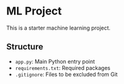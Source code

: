 # ML Project

This is a starter machine learning project.

## Structure

- `app.py`: Main Python entry point
- `requirements.txt`: Required packages
- `.gitignore`: Files to be excluded from Git
